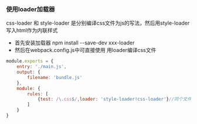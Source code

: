 ### 使用loader加载器
css-loader 和 style-loader 是分别编译css文件为js的写法，然后用style-loader写入html作为内联样式

- 首先安装加载器
npm install --save-dev xxx-loader
- 然后在webpack.config.js中可直接使用
用loader编译css文件
```js
module.exports = {
    entry: './main.js',
    output: {
        filename: 'bundle.js'
    },
    module: {
        rules: [
            {test: /\.css$/,loader: 'style-loader!css-loader'}//同个文件需要多个加载器处理时，可用!隔开
        ]
    }
}
```